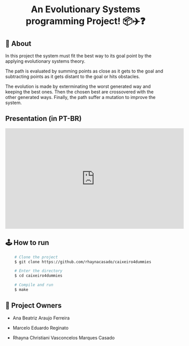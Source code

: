 <h1 align="center">
    <!-- <img src = "./imgs/eggerlandTitle.png"/> -->
    <p> An Evolutionary Systems programming Project! 📦✈️❓ </p>
</h1>

## 🚨 About
In this project the system must fit the best way to its goal point by the applying evolutionary systems theory.

The path is evaluated by summing points as close as it gets to the goal and subtracting points as it gets distant to the goal or hits obstacles.

The evolution is made by exterminating the worst generated way and keeping the best ones. Then the chosen best are crossovered with the other generated ways. Finally, the path suffer a mutation to improve the system.

## Presentation (in PT-BR)
<iframe width="560" height="315" src="https://youtu.be/dB-52WtzA_4" frameborder="0" allow="accelerometer; autoplay; clipboard-write; encrypted-media; gyroscope; picture-in-picture" allowfullscreen></iframe>

## 🕹️ How to run

```bash
    # Clone the project
    $ git clone https://github.com/rhaynacasado/caixeiro4dummies

```
```bash
    # Enter the directory
    $ cd caixeiro4dummies

```
```bash
    # Compile and run
    $ make

```

## 👥 Project Owners

- Ana Beatriz Araujo Ferreira
  
- Marcelo Eduardo Reginato

- Rhayna Christiani Vasconcelos Marques Casado

